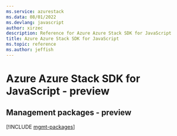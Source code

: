 ```yaml
---
ms.service: azurestack
ms.data: 08/01/2022
ms.devlang: javascript
author: xirzec
description: Reference for Azure Azure Stack SDK for JavaScript
title: Azure Azure Stack SDK for JavaScript
ms.topic: reference
ms.author: jeffish
---
```

# Azure Azure Stack SDK for JavaScript - preview

## Management packages - preview
[!INCLUDE [mgmt-packages](azure-stack-mgmt-index.md)]